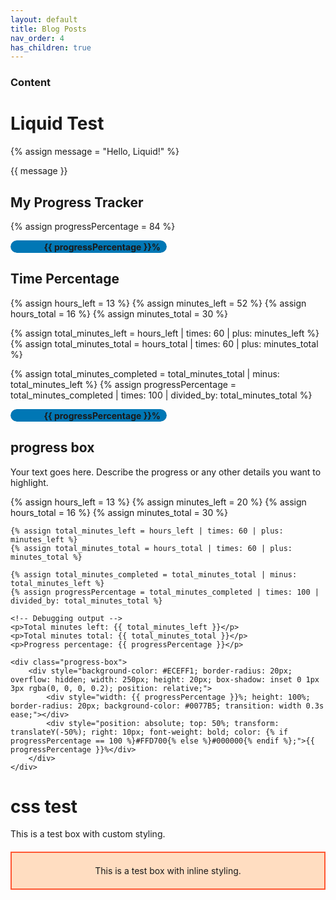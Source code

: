 ```yaml
---
layout: default
title: Blog Posts
nav_order: 4
has_children: true
---
```


### Content

# Liquid Test

{% assign message = "Hello, Liquid!" %}

{{ message }}

## My Progress Tracker

{% assign progressPercentage = 84 %}

<div class="progress-box">
    <div style="background-color: #ECEFF1; border-radius: 20px; overflow: hidden; width: 250px; height: 20px; box-shadow: inset 0 1px 3px rgba(0, 0, 0, 0.2); position: relative;">
        <div style="width: {{ progressPercentage }}%; height: 100%; border-radius: 20px; background-color: #0077B5; transition: width 0.3s ease;"></div>
        <div style="position: absolute; top: 50%; transform: translateY(-50%); right: 10px; font-weight: bold; color: {% if progressPercentage == 100 %}#FFD700{% else %}#000000{% endif %};">{{ progressPercentage }}%</div>
    </div>
</div>

## Time Percentage

{% assign hours_left = 13 %}
{% assign minutes_left = 52 %}
{% assign hours_total = 16 %}
{% assign minutes_total = 30 %}

{% assign total_minutes_left = hours_left | times: 60 | plus: minutes_left %}
{% assign total_minutes_total = hours_total | times: 60 | plus: minutes_total %}

{% assign total_minutes_completed = total_minutes_total | minus: total_minutes_left %}
{% assign progressPercentage = total_minutes_completed | times: 100 | divided_by: total_minutes_total %}

<div class="progress-box">
    <div style="background-color: #ECEFF1; border-radius: 20px; overflow: hidden; width: 250px; height: 20px; box-shadow: inset 0 1px 3px rgba(0, 0, 0, 0.2); position: relative;">
        <div style="width: {{ progressPercentage }}%; height: 100%; border-radius: 20px; background-color: #0077B5; transition: width 0.3s ease;"></div>
        <div style="position: absolute; top: 50%; transform: translateY(-50%); right: 10px; font-weight: bold; color: {% if progressPercentage == 100 %}#FFD700{% else %}#000000{% endif %};">{{ progressPercentage }}%</div>
    </div>
</div>

## progress box
<div class="highlight-box">
    <p>Your text goes here. Describe the progress or any other details you want to highlight.</p>
    {% assign hours_left = 13 %}
    {% assign minutes_left = 20 %}
    {% assign hours_total = 16 %}
    {% assign minutes_total = 30 %}

    {% assign total_minutes_left = hours_left | times: 60 | plus: minutes_left %}
    {% assign total_minutes_total = hours_total | times: 60 | plus: minutes_total %}

    {% assign total_minutes_completed = total_minutes_total | minus: total_minutes_left %}
    {% assign progressPercentage = total_minutes_completed | times: 100 | divided_by: total_minutes_total %}

    <!-- Debugging output -->
    <p>Total minutes left: {{ total_minutes_left }}</p>
    <p>Total minutes total: {{ total_minutes_total }}</p>
    <p>Progress percentage: {{ progressPercentage }}</p>

    <div class="progress-box">
        <div style="background-color: #ECEFF1; border-radius: 20px; overflow: hidden; width: 250px; height: 20px; box-shadow: inset 0 1px 3px rgba(0, 0, 0, 0.2); position: relative;">
            <div style="width: {{ progressPercentage }}%; height: 100%; border-radius: 20px; background-color: #0077B5; transition: width 0.3s ease;"></div>
            <div style="position: absolute; top: 50%; transform: translateY(-50%); right: 10px; font-weight: bold; color: {% if progressPercentage == 100 %}#FFD700{% else %}#000000{% endif %};">{{ progressPercentage }}%</div>
        </div>
    </div>
</div>

# css test

<div class="test-box">
  This is a test box with custom styling.
</div>

<div style="background-color: #FFDDC1; border: 2px solid #FF5733; padding: 20px; margin: 20px 0; text-align: center;">
  This is a test box with inline styling.
</div>